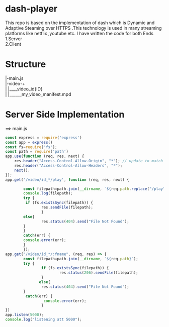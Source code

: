 # dash-player
This repo is based on the implementation of dash which is Dynamic and Adaptive Steaming over HTTPS .This technology is used in many streaming platforms like netflix ,youtube  etc.
I have written the code for both Ends <br />
  1.Server <br />
  2.Client <br />
# Structure <br />
|-main.js   <br />
|-video-+   <br />
|        |____video_id{ID}  <br />
|           |______my_video_manifest.mpd <br />

# Server Side Implementation <br />
==> main.js
```js
const express = require('express')
const app = express()
const fs=require('fs');
const path = require('path')
app.use(function (req, res, next) {
    res.header("Access-Control-Allow-Origin", "*"); // update to match the domain you will make the request from
    res.header("Access-Control-Allow-Headers", "*");
    next();
});
app.get('/video/id_*/play', function (req, res, next) {

        const filepath=path.join(__dirname, `${req.path.replace("/play","")}/my_video_manifest.mpd`);
        console.log(filepath);
        try {
         if (fs.existsSync(filepath)) {
                res.sendFile(filepath);
                }
        else{
                res.status(404).send("File Not Found");
        }
        }
        catch(err) {
        console.error(err);
        }
        });
app.get("/video/id_*/:fname", (req, res) => {
        const filepath=path.join(__dirname, `${req.path}`);
        try {
                if (fs.existsSync(filepath)) {
                        res.status(206).sendFile(filepath);
                }
               else{
                res.status(404).send("File Not Found");                                          }
        }
         catch(err) {
                 console.error(err);
                }
})
app.listen(5000);
console.log("listening att 5000");
```
